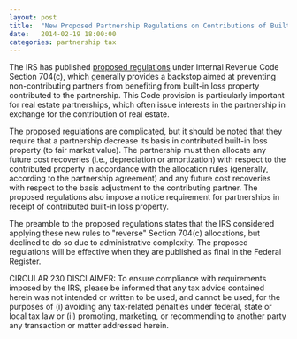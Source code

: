 ```yaml
---
layout: post
title:  "New Proposed Partnership Regulations on Contributions of Built-In Loss Property"
date:   2014-02-19 18:00:00
categories: partnership tax
---
```


The IRS has published [proposed regulations][prop regs cite] under Internal Revenue Code Section 704(c), which generally provides a backstop 
aimed at preventing non-contributing partners from benefiting from built-in loss property contributed to the partnership. This Code provision is 
particularly important for real estate partnerships, which often issue interests in the partnership in exchange for the contribution of real
estate.  

The proposed regulations are complicated, but it should be noted that they require that a partnership decrease its basis in contributed built-in 
loss property (to fair market value). The partnership must then allocate any future cost recoveries (i.e., depreciation or amortization) with 
respect to the contributed property in accordance with the allocation rules (generally, according to the partnership agreement) and any future 
cost recoveries with respect to the basis adjustment to the contributing partner. The proposed regulations also impose a notice requirement for 
partnerships in receipt of contributed built-in loss property.  

The preamble to the proposed regulations states that the IRS considered applying these new rules to "reverse" Section 704(c) allocations, but 
declined to do so due to administrative complexity. The proposed regulations will be effective when they are published as final in the Federal 
Register.  

CIRCULAR 230 DISCLAIMER: To ensure compliance with requirements imposed by the IRS, please be informed that any tax advice contained herein was not intended or written to be 
used, and cannot be used, for the purposes of (i) avoiding any tax-related penalties under federal, state or local tax law or (ii) promoting, marketing, or recommending to 
another party any transaction or matter addressed herein.  


[prop regs cite]: http://www.irs.gov/irb/2014-6_IRB/ar07.html